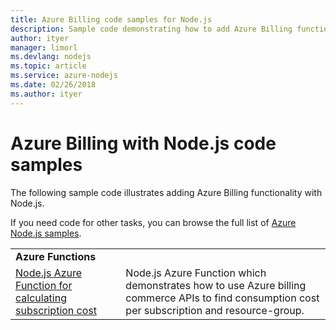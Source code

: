 ```yaml
---
title: Azure Billing code samples for Node.js
description: Sample code demonstrating how to add Azure Billing functionality with Node.js.
author: ityer
manager: limorl
ms.devlang: nodejs
ms.topic: article
ms.service: azure-nodejs
ms.date: 02/26/2018
ms.author: ityer
---
```


# Azure Billing with Node.js code samples

The following sample code illustrates adding Azure Billing functionality with Node.js.

If you need code for other tasks, you can browse the full list of [Azure Node.js samples](https://azure.microsoft.com/resources/samples/?term=nodejs).

| | |
|---|---|
| **Azure Functions** ||
| [Node.js Azure Function for calculating subscription cost](https://azure.microsoft.com/resources/samples/consumption-cost-node/) | Node.js Azure Function which demonstrates how to use Azure billing commerce APIs to find consumption cost per subscription and resource-group. |
